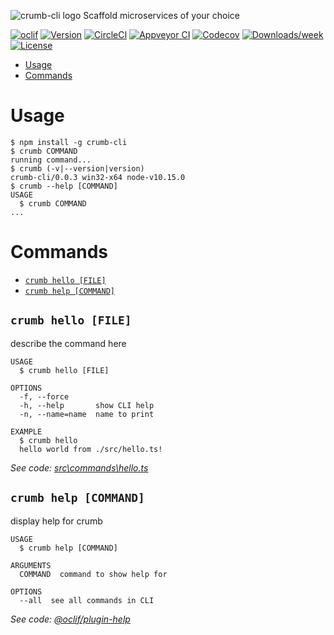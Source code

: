![crumb-cli logo](https://raw.githubusercontent.com/MattKoboski/crumb-cli/master/docs/u_crumb-01.jpg)
Scaffold microservices of your choice

[![oclif](https://img.shields.io/badge/cli-oclif-brightgreen.svg)](https://oclif.io)
[![Version](https://img.shields.io/npm/v/crumb-cli.svg)](https://npmjs.org/package/crumb-cli)
[![CircleCI](https://circleci.com/gh/MattKoboski/crumb-cli/tree/master.svg?style=shield)](https://circleci.com/gh/MattKoboski/crumb-cli/tree/master)
[![Appveyor CI](https://ci.appveyor.com/api/projects/status/github/MattKoboski/crumb-cli?branch=master&svg=true)](https://ci.appveyor.com/project/MattKoboski/crumb-cli/branch/master)
[![Codecov](https://codecov.io/gh/MattKoboski/crumb-cli/branch/master/graph/badge.svg)](https://codecov.io/gh/MattKoboski/crumb-cli)
[![Downloads/week](https://img.shields.io/npm/dw/crumb-cli.svg)](https://npmjs.org/package/crumb-cli)
[![License](https://img.shields.io/npm/l/crumb-cli.svg)](https://github.com/MattKoboski/crumb-cli/blob/master/package.json)

<!-- toc -->
* [Usage](#usage)
* [Commands](#commands)
<!-- tocstop -->
# Usage
<!-- usage -->
```sh-session
$ npm install -g crumb-cli
$ crumb COMMAND
running command...
$ crumb (-v|--version|version)
crumb-cli/0.0.3 win32-x64 node-v10.15.0
$ crumb --help [COMMAND]
USAGE
  $ crumb COMMAND
...
```
<!-- usagestop -->
# Commands
<!-- commands -->
* [`crumb hello [FILE]`](#crumb-hello-file)
* [`crumb help [COMMAND]`](#crumb-help-command)

## `crumb hello [FILE]`

describe the command here

```
USAGE
  $ crumb hello [FILE]

OPTIONS
  -f, --force
  -h, --help       show CLI help
  -n, --name=name  name to print

EXAMPLE
  $ crumb hello
  hello world from ./src/hello.ts!
```

_See code: [src\commands\hello.ts](https://github.com/MattKoboski/crumb-cli/blob/v0.0.3/src\commands\hello.ts)_

## `crumb help [COMMAND]`

display help for crumb

```
USAGE
  $ crumb help [COMMAND]

ARGUMENTS
  COMMAND  command to show help for

OPTIONS
  --all  see all commands in CLI
```

_See code: [@oclif/plugin-help](https://github.com/oclif/plugin-help/blob/v2.1.4/src\commands\help.ts)_
<!-- commandsstop -->
